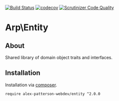 [![Build Status](https://travis-ci.com/alex-patterson-webdev/entity.svg?branch=master)](https://travis-ci.com/alex-patterson-webdev/entity)
[![codecov](https://codecov.io/gh/alex-patterson-webdev/entity/branch/master/graph/badge.svg)](https://codecov.io/gh/alex-patterson-webdev/entity)
[![Scrutinizer Code Quality](https://scrutinizer-ci.com/g/alex-patterson-webdev/entity/badges/quality-score.png?b=master)](https://scrutinizer-ci.com/g/alex-patterson-webdev/entity/?branch=master)

# Arp\Entity

## About

Shared library of domain object traits and interfaces.

## Installation

Installation via [composer](https://getcomposer.org).

    require alex-patterson-webdev/entity ^2.0.0
